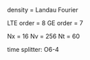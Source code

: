 density = Landau
Fourier

LTE order = 8
GE order = 7

Nx = 16
Nv = 256
Nt = 60

time splitter: O6-4
